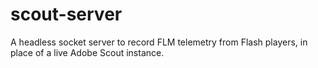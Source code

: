 scout-server
============

A headless socket server to record FLM telemetry from Flash players, in place of a live Adobe Scout instance.
